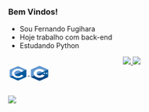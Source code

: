 ### Bem Vindos!

- Sou Fernando Fugihara
- Hoje trabalho com back-end
- Estudando Python

<div align="center">
  <a href="https://github.com/fernandofugihara">
  <img height="180em" src="https://github-readme-stats.vercel.app/api?username=fernandofugihara&show_icons=true&theme=dark&include_all_commits=true&count_private=true"/>
  <img height="180em" src="https://github-readme-stats.vercel.app/api/top-langs/?username=fernandofugihara&layout=compact&langs_count=7&theme=dark"/>
  
    
</div>
<img align="center" alt="Fernando-C" height="30" width="40" src="https://raw.githubusercontent.com/devicons/devicon/master/icons/c/c-original.svg">
<img align="center" alt="Fernando-Cplusplus" height="30" width="40" src="https://raw.githubusercontent.com/devicons/devicon/master/icons/cplusplus/cplusplus-original.svg">

  ##
  
  </div>
   <a href = "mailto:fernandokenzao@gmail.com"><img src="https://img.shields.io/badge/-Gmail-%23333?style=for-the-badge&logo=gmail&logoColor=white" target="_blank"></a>
  </div>
